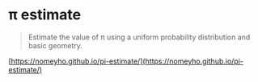# π estimate
> Estimate the value of π using a uniform probability distribution and basic geometry.

[https://nomeyho.github.io/pi-estimate/](https://nomeyho.github.io/pi-estimate/)
